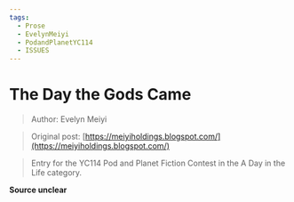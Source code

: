 ```yaml
---
tags:
  - Prose
  - EvelynMeiyi
  - PodandPlanetYC114
  - ISSUES
---
```


# The Day the Gods Came

> Author: Evelyn Meiyi

> Original post: [https://meiyiholdings.blogspot.com/](https://meiyiholdings.blogspot.com/)

> Entry for the YC114 Pod and Planet Fiction Contest in the A Day in the Life category.


**Source unclear**